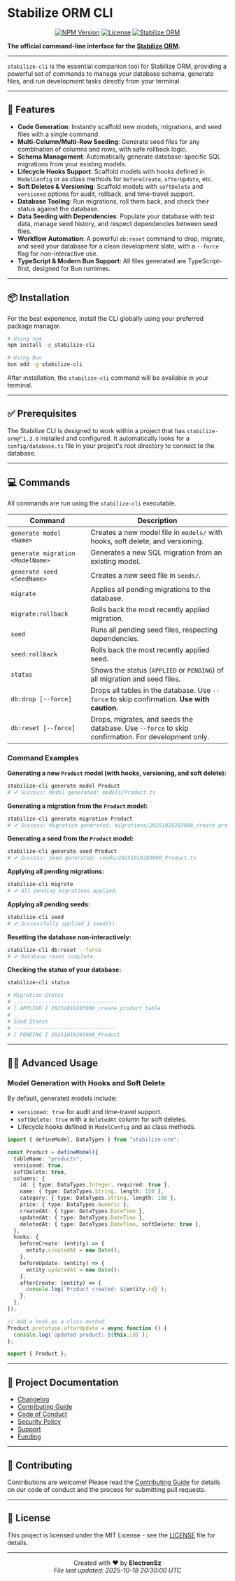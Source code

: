 # Stabilize ORM CLI

<p align="center">
  <a href="https://www.npmjs.com/package/stabilize-cli"><img src="https://img.shields.io/npm/v/stabilize-cli.svg?label=version&color=blue" alt="NPM Version"></a>
  <a href="https://github.com/ElectronSz/stabilize-cli/blob/main/LICENSE"><img src="https://img.shields.io/npm/l/stabilize-cli.svg?color=green" alt="License"></a>
  <a href="https://github.com/ElectronSz/stabilize-orm"><img src="https://img.shields.io/badge/ORM-Stabilize%201.2.0-blue.svg" alt="Stabilize ORM"></a>
</p>

**The official command-line interface for the [Stabilize ORM](https://github.com/ElectronSz/stabilize-orm).**

---

`stabilize-cli` is the essential companion tool for Stabilize ORM, providing a powerful set of commands to manage your database schema, generate files, and run development tasks directly from your terminal.

---

## 🚀 Features

- **Code Generation**: Instantly scaffold new models, migrations, and seed files with a single command.
- **Multi-Column/Multi-Row Seeding**: Generate seed files for any combination of columns and rows, with safe rollback logic.
- **Schema Management**: Automatically generate database-specific SQL migrations from your existing models.
- **Lifecycle Hooks Support**: Scaffold models with hooks defined in `ModelConfig` or as class methods for `beforeCreate`, `afterUpdate`, etc.
- **Soft Deletes & Versioning**: Scaffold models with `softDelete` and `versioned` options for audit, rollback, and time-travel support.
- **Database Tooling**: Run migrations, roll them back, and check their status against the database.
- **Data Seeding with Dependencies**: Populate your database with test data, manage seed history, and respect dependencies between seed files.
- **Workflow Automation**: A powerful `db:reset` command to drop, migrate, and seed your database for a clean development slate, with a `--force` flag for non-interactive use.
- **TypeScript & Modern Bun Support**: All files generated are TypeScript-first, designed for Bun runtimes.

---

## 📦 Installation

For the best experience, install the CLI globally using your preferred package manager.

```bash
# Using npm
npm install -g stabilize-cli

# Using Bun
bun add -g stabilize-cli
```

After installation, the `stabilize-cli` command will be available in your terminal.

---

## ✅ Prerequisites

The Stabilize CLI is designed to work within a project that has `stabilize-orm@^1.3.0` installed and configured. It automatically looks for a `config/database.ts` file in your project's root directory to connect to the database.

---

## 💻 Commands

All commands are run using the `stabilize-cli` executable.

| Command                            | Description                                                                 |
| ---------------------------------- | --------------------------------------------------------------------------- |
| `generate model <Name>`            | Creates a new model file in `models/` with hooks, soft delete, and versioning. |
| `generate migration <ModelName>`   | Generates a new SQL migration from an existing model.                       |
| `generate seed <SeedName>`         | Creates a new seed file in `seeds/`.                                        |
| `migrate`                          | Applies all pending migrations to the database.                             |
| `migrate:rollback`                 | Rolls back the most recently applied migration.                             |
| `seed`                             | Runs all pending seed files, respecting dependencies.                       |
| `seed:rollback`                    | Rolls back the most recently applied seed.                                  |
| `status`                           | Shows the status (`APPLIED` or `PENDING`) of all migration and seed files.  |
| `db:drop [--force]`                | Drops all tables in the database. Use `--force` to skip confirmation. **Use with caution.** |
| `db:reset [--force]`               | Drops, migrates, and seeds the database. Use `--force` to skip confirmation. For development only. |

### Command Examples

**Generating a new `Product` model (with hooks, versioning, and soft delete):**
```bash
stabilize-cli generate model Product
# ✔ Success: Model generated: models/Product.ts
```

**Generating a migration from the `Product` model:**
```bash
stabilize-cli generate migration Product
# ✔ Success: Migration generated: migrations/20251018203000_create_product_table.json
```

**Generating a seed from the `Product` model:**
```bash
stabilize-cli generate seed Product
# ✔ Success: Seed generated: seeds/20251018203000_Product.ts
```

**Applying all pending migrations:**
```bash
stabilize-cli migrate
# ✔ All pending migrations applied.
```

**Applying all pending seeds:**
```bash
stabilize-cli seed
# ✔ Successfully applied 1 seed(s).
```

**Resetting the database non-interactively:**
```bash
stabilize-cli db:reset --force
# ✔ Database reset complete.
```

**Checking the status of your database:**
```bash
stabilize-cli status

# Migration Status
# ---------------------------------
# [ APPLIED ] 20251018203000_create_product_table
#
# Seed Status
# ---------------------------------
# [ PENDING ] 20251018203000_Product
```

---

## 🧑‍💻 Advanced Usage

### Model Generation with Hooks and Soft Delete

By default, generated models include:
- `versioned: true` for audit and time-travel support.
- `softDelete: true` with a `deletedAt` column for soft deletes.
- Lifecycle hooks defined in `ModelConfig` and as class methods.

```typescript
import { defineModel, DataTypes } from "stabilize-orm";

const Product = defineModel({
  tableName: "products",
  versioned: true,
  softDelete: true,
  columns: {
    id: { type: DataTypes.Integer, required: true },
    name: { type: DataTypes.String, length: 150 },
    category: { type: DataTypes.String, length: 100 },
    price: { type: DataTypes.Numeric },
    createdAt: { type: DataTypes.DateTime },
    updatedAt: { type: DataTypes.DateTime },
    deletedAt: { type: DataTypes.DateTime, softDelete: true },
  },
  hooks: {
    beforeCreate: (entity) => {
      entity.createdAt = new Date();
    },
    beforeUpdate: (entity) => {
      entity.updatedAt = new Date();
    },
    afterCreate: (entity) => {
      console.log(`Product created: ${entity.id}`);
    },
  },
});

// Add a hook as a class method
Product.prototype.afterUpdate = async function () {
  console.log(`Updated product: ${this.id}`);
};

export { Product };
```

---

## 📃 Project Documentation

- [Changelog](./CHANGELOG.md)
- [Contributing Guide](./CONTRIBUTING.md)
- [Code of Conduct](./CODE_OF_CONDUCT.md)
- [Security Policy](./SECURITY.md)
- [Support](./SUPPORT.md)
- [Funding](./FUNDING.md)

---

## 🤝 Contributing

Contributions are welcome! Please read the [Contributing Guide](./CONTRIBUTING.md) for details on our code of conduct and the process for submitting pull requests.

---

## 📑 License

This project is licensed under the MIT License - see the [LICENSE](./LICENSE) file for details.

---

<div align="center">

Created with ❤️ by **ElectronSz**  
<em>File last updated: 2025-10-18 20:30:00 UTC</em>

</div>